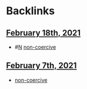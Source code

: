 
# Backlinks
## [February 18th, 2021](<February 18th, 2021.md>)
- #[N](<N.md>) [non-coercive](<non-coercive.md>)

## [February 7th, 2021](<February 7th, 2021.md>)
- [non-coercive](<non-coercive.md>)

